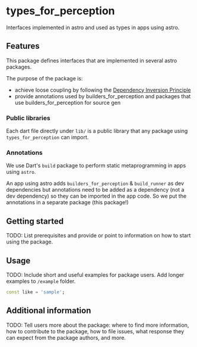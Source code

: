 # types_for_perception

Interfaces implemented in astro and used as types in apps using astro.

## Features

This package defines interfaces that are implemented in several astro packages.

The purpose of the package is:

- achieve loose coupling by following the [Dependency Inversion Principle](https://en.wikipedia.org/wiki/Dependency_inversion_principle)
- provide annotations used by builders_for_perception and packages that use builders_for_perception for source gen

### Public libraries

Each dart file directly under `lib/` is a public library that any package using
`types_for_perception` can import.

### Annotations

We use Dart's `build` package to perform static metaprogramming in apps using `astro`.

An app using astro adds `builders_for_perception` & `build_runner` as dev dependencies but
annotations need to be added as a dependency (not a dev dependency) so they can be
imported in the app code. So we put the annotations in a separate package (this package!)

## Getting started

TODO: List prerequisites and provide or point to information on how to
start using the package.

## Usage

TODO: Include short and useful examples for package users. Add longer examples
to `/example` folder.

```dart
const like = 'sample';
```

## Additional information

TODO: Tell users more about the package: where to find more information, how to
contribute to the package, how to file issues, what response they can expect
from the package authors, and more.
